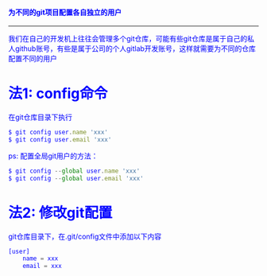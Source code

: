 #### <font color="blue">为不同的git项目配置各自独立的用户

---

我们在自己的开发机上往往会管理多个git仓库，可能有些git仓库是属于自己的私人github账号，有些是属于公司的个人gitlab开发账号，这样就需要为不同的仓库配置不同的用户

# 法1: config命令

在git仓库目录下执行

```javascript
$ git config user.name 'xxx'                       
$ git config user.email 'xxx'
```

ps: 配置全局git用户的方法：

```javascript
$ git config --global user.name 'xxx'                       
$ git config --global user.email 'xxx'
```

# 法2: 修改git配置

git仓库目录下，在.git/config文件中添加以下内容

```javascript
[user]
    name = xxx
    email = xxx
```
